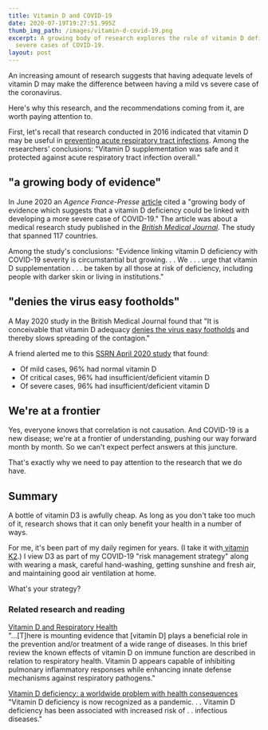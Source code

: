 ```yaml
---
title: Vitamin D and COVID-19
date: 2020-07-19T19:27:51.995Z
thumb_img_path: /images/vitamin-d-covid-19.png
excerpt: A growing body of research explores the role of vitamin D deficiency in
  severe cases of COVID-19.
layout: post
---
```

An increasing amount of research suggests that having adequate levels of vitamin D may make the difference between having a mild vs severe case of the coronavirus. 

Here's why this research, and the recommendations coming from it, are worth paying attention to. 

First, let's recall that research conducted in 2016 indicated that vitamin D may be useful in [preventing acute respiratory tract infections](https://www.bmj.com/content/356/bmj.i6583). Among the researchers' conclusions: "Vitamin D supplementation was safe and it protected against acute respiratory tract infection overall."

## "a growing body of evidence"

In June 2020 an *Agence France-Presse* [article](https://news.yahoo.com/amphtml/more-evidence-lack-vitamin-d-linked-covid-19-125331345.html) cited a "growing body of evidence which suggests that a vitamin D deficiency could be linked with developing a more severe case of COVID-19." The article was about a medical research study published in the *[British Medical Journal](https://nutrition.bmj.com/content/early/2020/07/01/bmjnph-2020-000110?versioned=true)*. The study that spanned 117 countries.

Among the study's conclusions: "Evidence linking vitamin D deficiency with COVID-19 severity is circumstantial but growing. . . We . . . urge that vitamin D supplementation . . .  be taken by all those at risk of deficiency, including people with darker skin or living in institutions."

## "denies the virus easy footholds"

A May 2020 study in the British Medical Journal found that "It is conceivable that vitamin D adequacy [denies the virus easy footholds](https://nutrition.bmj.com/content/early/2020/05/20/bmjnph-2020-000096.full?mod=article_inline) and thereby slows spreading of the contagion."

A friend alerted me to this [SSRN April 2020 study](https://papers.ssrn.com/sol3/papers.cfm?abstract_id=3571484) that found: 

* Of mild cases, 96% had normal vitamin D
* Of critical cases, 96% had insufficient/deficient vitamin D
* Of severe cases, 96% had insufficient/deficient vitamin D

## We're at a frontier

Yes, everyone knows that correlation is not causation. And COVID-19 is a new disease; we're at a frontier of understanding, pushing our way forward month by month. So we can't expect perfect answers at this juncture. 

That's exactly why we need to pay attention to the research that we do have. 

## Summary

A bottle of vitamin D3 is awfully cheap. As long as you don't take too much of it, research shows that it can only benefit your health in a number of ways. 

For me, it's been part of my daily regimen for years. (I take it with[ vitamin K2](https://www.amazon.com/Spectrum-capsule-Soy-free-Capsules-InnovixLabs/dp/B00T8NROWM/).)  I view D3 as part of my COVID-19 "risk management strategy" along with wearing a mask, careful hand-washing, getting sunshine and fresh air, and maintaining good air ventilation at home. 

What's your strategy? 

### Related research and reading

[Vitamin D and Respiratory Health](https://www.ncbi.nlm.nih.gov/pmc/articles/PMC2759054/)\
"...\[T]here is mounting evidence that \[vitamin D] plays a beneficial role in the prevention and/or treatment of a wide range of diseases. In this brief review the known effects of vitamin D on immune function are described in relation to respiratory health. Vitamin D appears capable of inhibiting pulmonary inflammatory responses while enhancing innate defense mechanisms against respiratory pathogens."

[Vitamin D deficiency: a worldwide problem with health consequences](https://pubmed.ncbi.nlm.nih.gov/18400738/)\
"Vitamin D deficiency is now recognized as a pandemic. . . Vitamin D deficiency has been associated with increased risk of . . infectious diseases."
